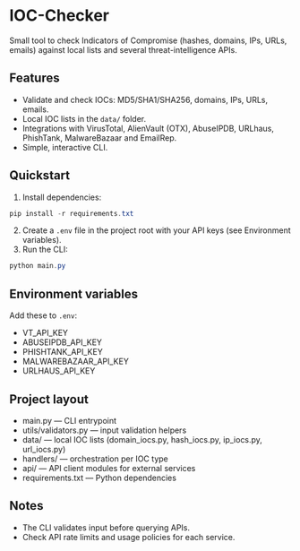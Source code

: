 # IOC-Checker

Small tool to check Indicators of Compromise (hashes, domains, IPs, URLs, emails) against local lists and several threat-intelligence APIs.

## Features
- Validate and check IOCs: MD5/SHA1/SHA256, domains, IPs, URLs, emails.
- Local IOC lists in the `data/` folder.
- Integrations with VirusTotal, AlienVault (OTX), AbuseIPDB, URLhaus, PhishTank, MalwareBazaar and EmailRep.
- Simple, interactive CLI.

## Quickstart
1. Install dependencies:
```powershell
pip install -r requirements.txt
```
2. Create a `.env` file in the project root with your API keys (see Environment variables).
3. Run the CLI:
```powershell
python main.py
```

## Environment variables
Add these to `.env`:
- VT_API_KEY
- ABUSEIPDB_API_KEY
- PHISHTANK_API_KEY
- MALWAREBAZAAR_API_KEY
- URLHAUS_API_KEY

## Project layout
- main.py — CLI entrypoint
- utils/validators.py — input validation helpers
- data/ — local IOC lists (domain_iocs.py, hash_iocs.py, ip_iocs.py, url_iocs.py)
- handlers/ — orchestration per IOC type
- api/ — API client modules for external services
- requirements.txt — Python dependencies

## Notes
- The CLI validates input before querying APIs.
- Check API rate limits and usage policies for each service.
